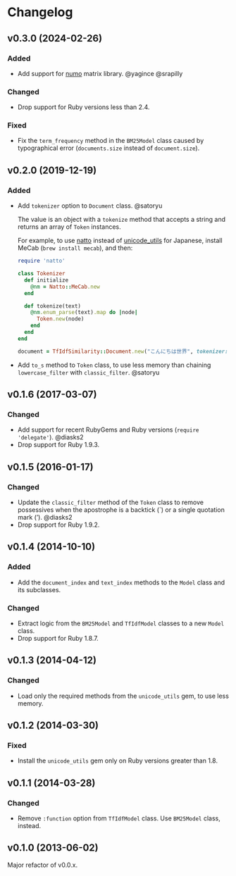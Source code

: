 # Changelog

## v0.3.0 (2024-02-26)

### Added

- Add support for [numo](https://rubygems.org/gems/numo) matrix library. @yagince @srapilly

### Changed

- Drop support for Ruby versions less than 2.4.

### Fixed

- Fix the `term_frequency` method in the `BM25Model` class caused by typographical error (`documents.size` instead of `document.size`).

## v0.2.0 (2019-12-19)

### Added

- Add `tokenizer` option to `Document` class. @satoryu

  The value is an object with a `tokenize` method that accepts a string and returns an array of `Token` instances. 

  For example, to use [natto](https://rubygems.org/gems/natto) instead of [unicode_utils](https://rubygems.org/gems/unicode_utils) for Japanese, install MeCab (`brew install mecab`), and then:

  ```ruby
  require 'natto'

  class Tokenizer
    def initialize
      @nm = Natto::MeCab.new
    end

    def tokenize(text)
      @nm.enum_parse(text).map do |node|
        Token.new(node)
      end
    end
  end

  document = TfIdfSimilarity::Document.new("こんにちは世界", tokenizer: tokenizer)
  ```

- Add `to_s` method to `Token` class, to use less memory than chaining `lowercase_filter` with `classic_filter`. @satoryu

## v0.1.6 (2017-03-07)

### Changed

- Add support for recent RubyGems and Ruby versions (`require 'delegate'`). @diasks2
- Drop support for Ruby 1.9.3.

## v0.1.5 (2016-01-17)

### Changed

- Update the `classic_filter` method of the `Token` class to remove possessives when the apostrophe is a backtick (\`) or a single quotation mark (’). @diasks2
- Drop support for Ruby 1.9.2.

## v0.1.4 (2014-10-10)

### Added

- Add the `document_index` and `text_index` methods to the `Model` class and its subclasses.

### Changed

- Extract logic from the `BM25Model` and `TfIdfModel` classes to a new `Model` class.
- Drop support for Ruby 1.8.7.

## v0.1.3 (2014-04-12)

### Changed

- Load only the required methods from the `unicode_utils` gem, to use less memory.

## v0.1.2 (2014-03-30)

### Fixed

- Install the `unicode_utils` gem only on Ruby versions greater than 1.8.

## v0.1.1 (2014-03-28)

### Changed

- Remove `:function` option from `TfIdfModel` class. Use `BM25Model` class, instead.

## v0.1.0 (2013-06-02)

Major refactor of v0.0.x.
